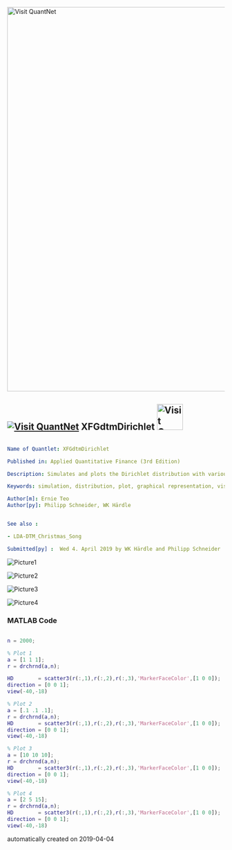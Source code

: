 [<img src="https://github.com/QuantLet/Styleguide-and-FAQ/blob/master/pictures/banner.png" width="888" alt="Visit QuantNet">](http://quantlet.de/)

## [<img src="https://github.com/QuantLet/Styleguide-and-FAQ/blob/master/pictures/qloqo.png" alt="Visit QuantNet">](http://quantlet.de/) **XFGdtmDirichlet** [<img src="https://github.com/QuantLet/Styleguide-and-FAQ/blob/master/pictures/QN2.png" width="60" alt="Visit QuantNet 2.0">](http://quantlet.de/)

```yaml

Name of Quantlet: XFGdtmDirichlet

Published in: Applied Quantitative Finance (3rd Edition)

Description: Simulates and plots the Dirichlet distribution with various values for alpha.

Keywords: simulation, distribution, plot, graphical representation, visualization

Author[m]: Ernie Teo
Author[py]: Philipp Schneider, WK Härdle


See also : 

- LDA-DTM_Christmas_Song

Submitted[py] :  Wed 4. April 2019 by WK Härdle and Philipp Schneider


```

![Picture1](XFGdtmDirichlet_1.png)

![Picture2](XFGdtmDirichlet_2.png)

![Picture3](XFGdtmDirichlet_3.png)

![Picture4](XFGdtmDirichlet_4.png)

### MATLAB Code
```matlab

n = 2000;

% Plot 1
a = [1 1 1];
r = drchrnd(a,n);

HD        = scatter3(r(:,1),r(:,2),r(:,3),'MarkerFaceColor',[1 0 0]);
direction = [0 0 1];
view(-40,-18)

% Plot 2
a = [.1 .1 .1];
r = drchrnd(a,n);
HD        = scatter3(r(:,1),r(:,2),r(:,3),'MarkerFaceColor',[1 0 0]);
direction = [0 0 1];
view(-40,-18)

% Plot 3
a = [10 10 10];
r = drchrnd(a,n);
HD        = scatter3(r(:,1),r(:,2),r(:,3),'MarkerFaceColor',[1 0 0]);
direction = [0 0 1];
view(-40,-18)

% Plot 4
a = [2 5 15];
r = drchrnd(a,n);
HD        = scatter3(r(:,1),r(:,2),r(:,3),'MarkerFaceColor',[1 0 0]);
direction = [0 0 1];
view(-40,-18)
```

automatically created on 2019-04-04